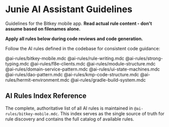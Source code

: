 # Junie AI Assistant Guidelines

Guidelines for the Bitkey mobile app. **Read actual rule content - don't assume based on filenames alone.**

**Apply all rules below during code reviews and code generation.**

Follow the AI rules defined in the codebase for consistent code guidance:

@ai-rules/bitkey-mobile.mdc
@ai-rules/rule-writing.mdc
@ai-rules/strong-typing.mdc
@ai-rules/f8e-clients.mdc
@ai-rules/module-structure.mdc
@ai-rules/domain-service-pattern.mdc
@ai-rules/ui-state-machines.mdc
@ai-rules/dao-pattern.mdc
@ai-rules/kmp-code-structure.mdc
@ai-rules/hermit-environment.mdc
@ai-rules/gradle-build-system.mdc

## AI Rules Index Reference

The complete, authoritative list of all AI rules is maintained in `@ai-rules/bitkey-mobile.mdc`. This index serves as the single source of truth for rule discovery and contains the full catalog of available rules.